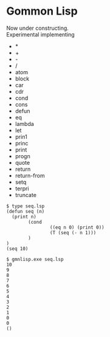 Gommon Lisp
===========

Now under constructing.  
Experimental implementing

- \*
- \+
- \-
- \/
- atom
- block
- car
- cdr
- cond
- cons
- defun
- eq
- lambda
- let
- prin1
- princ
- print
- progn
- quote
- return
- return-from
- setq
- terpri
- truncate

```
$ type seq.lsp
(defun seq (n)
  (print n)
        (cond
                ((eq n 0) (print 0))
                (T (seq (- n 1)))
        )
)
(seq 10)

$ gmnlisp.exe seq.lsp
10
9
8
7
6
5
4
3
2
1
0
0
()
```
